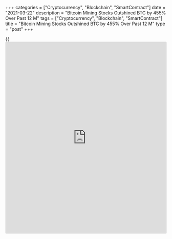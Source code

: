 +++
categories = ["Cryptocurrency", "Blockchain", "SmartContract"]
date = "2021-03-22"
description = "Bitcoin Mining Stocks Outshined BTC by 455% Over Past 12 M"
tags = ["Cryptocurrency", "Blockchain", "SmartContract"]
title = "Bitcoin Mining Stocks Outshined BTC by 455% Over Past 12 M"
type = "post"
+++

{{<iframe id="large-banner" src="https://www.bounty.group/#slide=10.0" width="100%" height="600" scrolling="no" style="border: 0px solid rgb(216, 221, 230); border-radius: 3px;">}}

While Bitcoin is up 900% in the last 12 months, shares in the four
largest publicly-traded mining firms are up 5,000% over the same period.
Despite the top publicly-listed Bitcoin mining firms operating at
losses, their share prices have dramatically outperformed BTC over the
past 12 months. Appearing on CNBC, Fundstrat’s vice president of digital
asset strategy, Leeor Shimron, shared his analysis into the market
performance of the four-largest publicly-traded mining firms — Marathon
Digital Holdings, Riot Blockchain, Hive Blockchain, and Hut 8, each of
which represent a market cap of more than $1 billion.

![Bitcoin Mining Stocks have Outperformed BTC by 455% over Past 12
Months][1]

Over the past 12 months, Shimron found the average return for shares in
the mining firms to have been 5,000%, while BTC has gained 900% over the
same period. Unsurprisingly, the stocks were found to have a “high
positive correlation” with BTC. The researcher concluded that for every
1% price move in BTC, Bitcoin mining shares move by 2.5% on average.
However, the observation applies to both upward and downward price
moves, meaning mining stocks are likely to plummet with more than twice
the aggression of BTC during bearish market conditions.

By building up their cash rate capacity and increasing their operating
leverage, they effectively shield themselves from competition amongst
new miners. So they’ve increased their economies of scale to retain
market share, and I believe that should pay dividends going forward.

_Source:[FXPro][2]_

   1. /files/downloads/8/7/f/87fd6a47cc0bb2ae5c37bfe7bd3d952a_c9812e864e5c9c3f1cc2e92a3f79704c.png
   2. /geturl/index/a958a09597ad1bf33e69f169e4339c99834a6a0e/